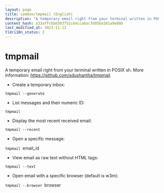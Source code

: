 ```yaml
---
layout: page
title: common/tmpmail (English)
description: "A temporary email right from your terminal written in POSIX sh."
content_hash: a33affcbb0303752c64cca0acfb05be281a9e80b
last_modified_at: 2023-11-12
tldri18n_status: 2
---
```

# tmpmail

A temporary email right from your terminal written in POSIX sh.
More information: <https://github.com/sdushantha/tmpmail>.

- Create a temporary inbox:

`tmpmail --generate`

- List messages and their numeric ID:

`tmpmail`

- Display the most recent received email:

`tmpmail --recent`

- Open a specific message:

`tmpmail `<span class="tldr-var badge badge-pill bg-dark-lm bg-white-dm text-white-lm text-dark-dm font-weight-bold">email_id</span>

- View email as raw text without HTML tags:

`tmpmail --text`

- Open email with a specific browser (default is w3m):

`tmpmail --browser `<span class="tldr-var badge badge-pill bg-dark-lm bg-white-dm text-white-lm text-dark-dm font-weight-bold">browser</span>
